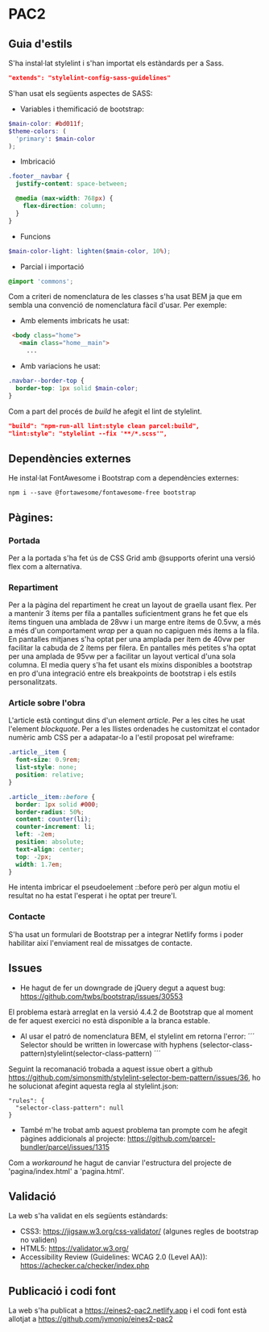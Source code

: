 # PAC2

## Guia d'estils

S'ha instal·lat stylelint i s'han importat els estàndards per a Sass. 

```json
"extends": "stylelint-config-sass-guidelines"
```

S'han usat els següents aspectes de SASS:

- Variables i themificació de bootstrap:
```scss
$main-color: #bd011f;
$theme-colors: (
  'primary': $main-color
);
```

- Imbricació
```scss
.footer__navbar {
  justify-content: space-between;

  @media (max-width: 768px) {
    flex-direction: column;
  }
}
```

- Funcions
```scss
$main-color-light: lighten($main-color, 10%);

```

- Parcial i importació
```scss
@import 'commons';
```


Com a criteri de nomenclatura de les classes s'ha usat BEM ja que em sembla una convenció de nomenclatura fàcil d'usar. Per exemple:
- Amb elements imbricats he usat:
```html
 <body class="home">
   <main class="home__main">
     ...
```

- Amb variacions he usat:
```scss
.navbar--border-top {
  border-top: 1px solid $main-color;
}
```

Com a part del procés de _build_ he afegit el lint de stylelint.

```json
"build": "npm-run-all lint:style clean parcel:build",
"lint:style": "stylelint --fix '**/*.scss'",
```

## Dependències externes

He instal·lat FontAwesome i Bootstrap com a dependències externes:

```
npm i --save @fortawesome/fontawesome-free bootstrap
```


## Pàgines:

### Portada

Per a la portada s'ha fet ús de CSS Grid amb @supports oferint una versió flex com a alternativa.

### Repartiment

Per a la pàgina del repartiment he creat un layout de graella usant flex. Per a mantenir 3 ítems per fila a pantalles suficientment grans he fet que els ítems tinguen una amblada de 28vw i un marge entre ítems de 0.5vw, a més a més d'un comportament _wrap_ per a quan no capiguen més ítems a la fila. En pantalles mitjanes s'ha optat per una amplada per ítem de 40vw per facilitar la cabuda de 2 ítems per filera. En pantalles més petites s'ha optat per una amplada de 95vw per a facilitar un layout vertical d'una sola columna. El media query s'ha fet usant els mixins disponibles a bootstrap en pro d'una integració entre els breakpoints de bootstrap i els estils personalitzats.

### Article sobre l'obra

L'article està contingut dins d'un element _article_. Per a les cites he usat l'element _blockquote_. Per a les llistes ordenades he customitzat el contador numèric amb CSS per a adapatar-lo a l'estil proposat pel wireframe:
```scss
.article__item {
  font-size: 0.9rem;
  list-style: none;
  position: relative;
}

.article__item::before {
  border: 1px solid #000;
  border-radius: 50%;
  content: counter(li);
  counter-increment: li;
  left: -2em;
  position: absolute;
  text-align: center;
  top: -2px;
  width: 1.7em;
}
```

He intenta imbricar el pseudoelement ::before però per algun motiu el resultat no ha estat l'esperat i he optat per treure'l.


### Contacte

S'ha usat un formulari de Bootstrap per a integrar Netlify forms i poder habilitar així l'enviament real de missatges de contacte.

## Issues

- He hagut de fer un downgrade de jQuery degut a aquest bug: https://github.com/twbs/bootstrap/issues/30553

El problema estarà arreglat en la versió 4.4.2 de Bootstrap que al moment de fer aquest exercici no està disponible a la branca estable.

- Al usar el patró de nomenclatura BEM, el stylelint em retorna l'error:
´´´
Selector should be written in lowercase with hyphens (selector-class-pattern)stylelint(selector-class-pattern)
´´´

Seguint la recomanació trobada a aquest issue obert a github https://github.com/simonsmith/stylelint-selector-bem-pattern/issues/36, ho he solucionat afegint aquesta regla al stylelint.json:

```
"rules": {
  "selector-class-pattern": null
}
```

- També m'he trobat amb aquest problema tan prompte com he afegit pàgines addicionals al projecte: https://github.com/parcel-bundler/parcel/issues/1315

Com a _workaround_ he hagut de canviar l'estructura del projecte de 'pagina/index.html' a 'pagina.html'.

## Validació

La web s'ha validat en els següents estàndards:

- CSS3: https://jigsaw.w3.org/css-validator/ (algunes regles de bootstrap no validen)
- HTML5: https://validator.w3.org/
- Accessibility Review (Guidelines: WCAG 2.0 (Level AA)): https://achecker.ca/checker/index.php

## Publicació i codi font
La web s'ha publicat a https://eines2-pac2.netlify.app i el codi font està allotjat a https://github.com/jvmonjo/eines2-pac2